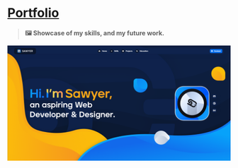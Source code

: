 # [Portfolio](https://sawyerdiamond.github.io/portfolio/)
> **🖼️ Showcase of my skills, and my future work.**


<p align="center">
  <img src="/Images/Preview.png" alt="Portfolio" />
</p>
